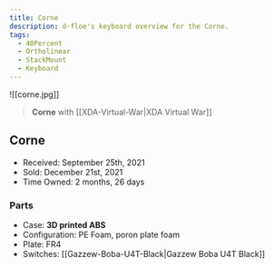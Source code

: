 ```yaml
---
title: Corne
description: d-floe's keyboard overview for the Corne.
tags:
  - 40Percent
  - Ortholinear
  - StackMount
  - Keyboard
---
```


![[corne.jpg]]

> **Corne** with [[XDA-Virtual-War|XDA Virtual War]]

## Corne

- Received: September 25th, 2021
- Sold: December 21st, 2021
- Time Owned: 2 months, 26 days

### Parts

- Case: **3D printed ABS**
- Configuration: PE Foam, poron plate foam
- Plate: FR4
- Switches: [[Gazzew-Boba-U4T-Black|Gazzew Boba U4T Black]]
